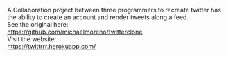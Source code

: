 A Collaboration project between three programmers to recreate twitter has the ability to create an account and render tweets along a feed. 
<br/>
See the original here:
<br/>
https://github.com/michaelmoreno/twitterclone
<br/>
Visit the website:
<br/>
https://twittrrr.herokuapp.com/
